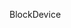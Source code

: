 <!-- Code generated from the comments of the BlockDevice struct in builder/amazon/common/block_device.go; DO NOT EDIT MANUALLY -->
BlockDevice
